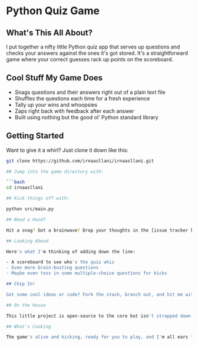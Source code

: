 # Python Quiz Game

## What's This All About?

I put together a nifty little Python quiz app that serves up questions and checks your answers against the ones it's got stored. It's a straightforward game where your correct guesses rack up points on the scoreboard.

## Cool Stuff My Game Does

- Snags questions and their answers right out of a plain text file
- Shuffles the questions each time for a fresh experience
- Tally up your wins and whoopsies
- Zaps right back with feedback after each answer
- Built using nothing but the good ol' Python standard library

## Getting Started

Want to give it a whirl? Just clone it down like this:
```bash
git clone https://github.com/irnaasllani/irnaasllani.git

## Jump into the game directory with:

```bash
cd irnaasllani

## Kick things off with:

python src/main.py

## Need a Hand?

Hit a snag? Got a brainwave? Drop your thoughts in the [issue tracker here](URL to your repository issues page) or shoot me an email at [irna.asllani@gmail.com](mailto:irna.asllani@gmail.com).

## Looking Ahead

Here's what I'm thinking of adding down the line:

- A scoreboard to see who's the quiz whiz
- Even more brain-busting questions
- Maybe even toss in some multiple-choice questions for kicks

## Chip In!

Got some cool ideas or code? Fork the stash, branch out, and hit me with a pull request. Let's make it even better together.

## On the House

This little project is open-source to the core but isn't strapped down by any license just yet. Want to get your hands on the code? Let's talk: [irna.asllani@gmail.com].

## What's Cooking

The game's alive and kicking, ready for you to play, and I'm all ears for fresh ideas and fixes.
